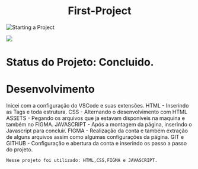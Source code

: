 <h1 align="center"> First-Project</h1>

![Starting a Project](https://github.com/MarceloCris/First-Proj/assets/149599863/435b6a22-f062-460d-a726-8ce05f874aaa)




<p align="center">

<Badge em Desenvolvimento> <img loading="lazy" src="https://img.shields.io/badge/https%3A%2F%2Fgithub.com%2FMarceloCris%2FFirst-Proj%2Fnew%2Fdesenvolvimento">
</p>

# Status do Projeto: Concluido.

# Desenvolvimento
Inicei com a configuração do VSCode e suas extensões. 
HTML - Inserindo as Tags e toda estrutura.
CSS - Alternando o desenvolvimento com HTML 
ASSETS - Pegando os arquivos que ja estavam disponíveis na maquina e também no FIGMA.
JAVASCRIPT - Após a montagem da página, inserindo o Javascript para concluir. 
FIGMA - Realização da conta e também extração de alguns arquivos assim como algumas configurações da página.
GIT e GITHUB - Configuração e abertura da conta e inserindo os passo a passo do projeto. 


````
Nesse projeto foi utilizado: HTML,CSS,FIGMA e JAVASCRIPT.
````



